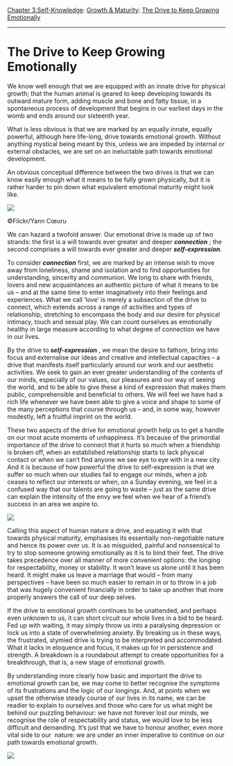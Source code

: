 [Chapter 3.Self-Knowledge](https://www.theschooloflife.com/thebookoflife/category/self-knowledge/): [Growth & Maturity](https://www.theschooloflife.com/thebookoflife/category/self-knowledge/growth-maturity/): [The Drive to Keep Growing Emotionally](https://www.theschooloflife.com/thebookoflife/the-drive-to-keep-growing-emotionally/)

* * *

# The Drive to Keep Growing Emotionally

We know well enough that we are equipped with an innate drive for physical growth; that the human animal is geared to keep developing towards its outward mature form, adding muscle and bone and fatty tissue, in a spontaneous process of development that begins in our earliest days in the womb and ends around our sixteenth year.

What is less obvious is that we are marked by an equally innate, equally powerful, although here life-long, drive towards emotional growth. Without anything mystical being meant by this, unless we are impeded by internal or external obstacles, we are set on an ineluctable path towards emotional development.

An obvious conceptual difference between the two drives is that we can know easily enough what it means to be fully grown physically, but it is rather harder to pin down what equivalent emotional maturity might look like.

 ![](https://www.theschooloflife.com/thebookoflife/wp-content/uploads/2018/08/33247386131_5bcb3410f7_z.jpg)

©Flickr/Yann Cœuru

We can hazard a twofold answer. Our emotional drive is made up of two strands: the first is a will towards ever greater and deeper **_connection_** ; the second comprises a will towards ever greater and deeper **_self-expression_**.

To consider **_connection_** first, we are marked by an intense wish to move away from loneliness, shame and isolation and to find opportunities for understanding, sincerity and communion. We long to share with friends, lovers and new acquaintances an authentic picture of what it means to be us – and at the same time to enter imaginatively into their feelings and experiences. What we call ‘love’ is merely a subsection of the drive to connect, which extends across a range of activities and types of relationship, stretching to encompass the body and our desire for physical intimacy, touch and sexual play. We can count ourselves as emotionally healthy in large measure according to what degree of connection we have in our lives.

By the drive to **_self-expression_** , we mean the desire to fathom, bring into focus and externalise our ideas and creative and intellectual capacities – a drive that manifests itself particularly around our work and our aesthetic activities. We seek to gain an ever greater understanding of the contents of our minds, especially of our values, our pleasures and our way of seeing the world, and to be able to give these a kind of expression that makes them public, comprehensible and beneficial to others. We will feel we have had a rich life whenever we have been able to give a voice and shape to some of the many perceptions that course through us – and, in some way, however modestly, left a fruitful imprint on the world.

These two aspects of the drive for emotional growth help us to get a handle on our most acute moments of unhappiness. It’s because of the primordial importance of the drive to connect that it hurts so much when a friendship is broken off, when an established relationship starts to lack physical contact or when we can’t find anyone we see eye to eye with in a new city. And it is because of how powerful the drive to self-expression is that we suffer so much when our studies fail to engage our minds, when a job ceases to reflect our interests or when, on a Sunday evening, we feel in a confused way that our talents are going to waste – just as the same drive can explain the intensity of the envy we feel when we hear of a friend’s success in an area we aspire to.

![](https://www.theschooloflife.com/thebookoflife/wp-content/uploads/2018/08/639px-Henri_de_Toulouse-Lautrec_059.jpg)

Calling this aspect of human nature a drive, and equating it with that towards physical maturity, emphasises its essentially non-negotiable nature and hence its power over us. It is as misguided, painful and nonsensical to try to stop someone growing emotionally as it is to bind their feet. The drive takes precedence over all manner of more convenient options: the longing for respectability, money or stability. It won’t leave us alone until it has been heard. It might make us leave a marriage that would – from many perspectives – have been so much easier to remain in or to throw in a job that was hugely convenient financially in order to take up another that more properly answers the call of our deep selves.

If the drive to emotional growth continues to be unattended, and perhaps even unknown to us, it can short circuit our whole lives in a bid to be heard. Fed up with waiting, it may simply throw us into a paralysing depression or lock us into a state of overwhelming anxiety. By breaking us in these ways, the frustrated, stymied drive is trying to be interpreted and accommodated. What it lacks in eloquence and focus, it makes up for in persistence and strength. A breakdown is a roundabout attempt to create opportunities for a breakthrough, that is, a new stage of emotional growth.

By understanding more clearly how basic and important the drive to emotional growth can be, we may come to better recognise the symptoms of its frustrations and the logic of our longings. And, at points when we upset the otherwise steady course of our lives in its name, we can be readier to explain to ourselves and those who care for us what might be behind our puzzling behaviour: we have not forever lost our minds, we recognise the role of respectability and status, we would love to be less difficult and demanding. It’s just that we have to honour another, even more vital side to our &nbsp;nature: we are under an inner imperative to continue on our path towards emotional growth.

[![](https://img.youtube.com/vi/zvrCG5ePcME/0.jpg)](https://www.youtube.com/embed/zvrCG5ePcME '')
